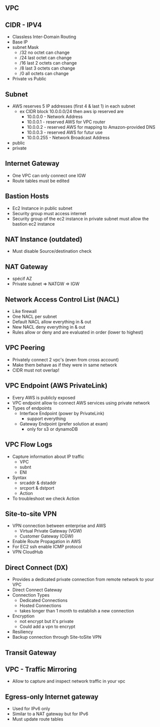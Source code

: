 VPC
-

CIDR - IPV4
-
- Classless Inter-Domain Routing
- Base IP
- subnet Mask
  - /32 no octet can change
  - /24 last octet can change
  - /16 last 2 octets can change
  - /8 last 3 octets can change
  - /0 all octets can change
- Private vs Public

Subnet
-
  - AWS reserves 5 IP addresses (first 4 & last 1) in each subnet
    - ex CIDR block 10.0.0.0/24 then aws ip reserved are
      - 10.0.0.0 - Network Address 
      - 10.0.0.1 - reserved AWS for VPC router 
      - 10.0.0.2 - reserved AWS for mapping to Amazon-provided DNS
      - 10.0.0.3 - reserved AWS for futur use
      - 10.0.0.255 - Network Broadcast Address 
  - public
  - private

Internet Gateway
- 
  - One VPC can only connect one IGW
  - Route tables must be edited

Bastion Hosts
- 
  - Ec2 Instance in public subnet
  - Security group must access internet
  - Security group of the ec2 instance in private subnet must allow the bastion ec2 instance

NAT Instance (outdated)
- 
  - Must disable Source/destination check

NAT Gateway
- 
  - spécif AZ
  - Private subnet => NATGW => IGW

Network Access Control List (NACL)
-
- Like firewall
- One NACL per subnet
- Default NACL allow everything in & out
- New NACL deny everything in & out
- Rules allow or deny and are evaluated in order (lower to highest)

VPC Peering
-
- Privately connect 2 vpc's (even from cross account)
- Make them behave as if they were in same network
- CIDR must not overlap!

VPC Endpoint (AWS PrivateLink)
-
- Every AWS is publicly exposed
- VPC endpoint  allow to connect AWS services using private network
- Types of endpoints
  - Interface Endpoint (power by PrivateLink)
    - support everything
  - Gateway Endpoint (prefer solution at exam)
    - only for s3 or dynamoDB

VPC Flow Logs
-
- Capture information about IP traffic
  - VPC
  - subnt
  - ENI
- Syntax
  - srcaddr & dstaddr
  - srcport & dstport
  - Action
- To troubleshoot we check Action

Site-to-site VPN
-
- VPN connection between enterprise and AWS
  - Virtual Private Gateway (VGW)
  - Customer Gateway (CGW)
- Enable Route Propagation in AWS
- For EC2 ssh enable ICMP protocol
- VPN CloudHub

Direct Connect (DX)
-
- Provides a dedicated private connection from remote network to your VPC
- Direct Connect Gateway
- Connection Types
  - Dedicated Connections
  - Hosted Connections
  - takes longer than 1 month to establish a new connection
- Encryption
  - not encrypt but it's private
  - Could add a vpn to encrypt
- Resiliency
- Backup connection through Site-toSite VPN

Transit Gateway
-

VPC - Traffic Mirroring
-
- Allow to capture and inspect network traffic in your vpc

Egress-only Internet gateway
-
- Used for IPv6 only
- Similar to a NAT gateway but for IPv6
- Must update route tables

